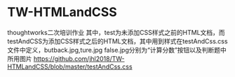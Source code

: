 # TW-HTMLandCSS
thoughtworks二次培训作业
其中，test为未添加CSS样式之前的HTML文档，而testAndCSS为添加CSS样式之后的HTML文档，其中用到样式在testAndCss.css文件中定义，butback.jpg,ture.jpg
false.jpg分别为“计算分数”按钮以及判断题中所用图片
https://github.com/jhl2018/TW-HTMLandCSS/blob/master/testAndCss.css
